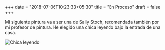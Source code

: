 +++
date = "2018-07-06T10:23:33+05:30"
title = "En Proceso"
draft = false
+++

Mi siguiente pintura va a ser una de Sally Stoch, recomendada también por mi profesor de pintura. He elegido una chica leyendo bajo la entrada de una casa.

![Chica leyendo](/img/portfolio/chica-leyendo.jpg)
